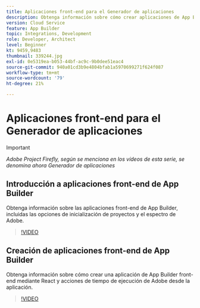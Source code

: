```yaml
---
title: Aplicaciones front-end para el Generador de aplicaciones
description: Obtenga información sobre cómo crear aplicaciones de App Builder front-end.
version: Cloud Service
feature: App Builder
topic: Integrations, Development
role: Developer, Architect
level: Beginner
kt: 9459,9483
thumbnail: 339244.jpg
exl-id: 0e5319ea-b053-44bf-ac9c-9b0dee51eac4
source-git-commit: 940a01cd3b9e4804bfab1a5970699271f624f087
workflow-type: tm+mt
source-wordcount: '79'
ht-degree: 21%

---
```


# Aplicaciones front-end para el Generador de aplicaciones

>[!IMPORTANT]
>
> _Adobe Project Firefly, según se menciona en los vídeos de esta serie, se denomina ahora Generador de aplicaciones_

## Introducción a aplicaciones front-end de App Builder

Obtenga información sobre las aplicaciones front-end de App Builder, incluidas las opciones de inicialización de proyectos y el espectro de Adobe.

>[!VIDEO](https://video.tv.adobe.com/v/339247/?quality=12&learn=on)

## Creación de aplicaciones front-end de App Builder

Obtenga información sobre cómo crear una aplicación de App Builder front-end mediante React y acciones de tiempo de ejecución de Adobe desde la aplicación.

>[!VIDEO](https://video.tv.adobe.com/v/339248/?quality=12&learn=on)

